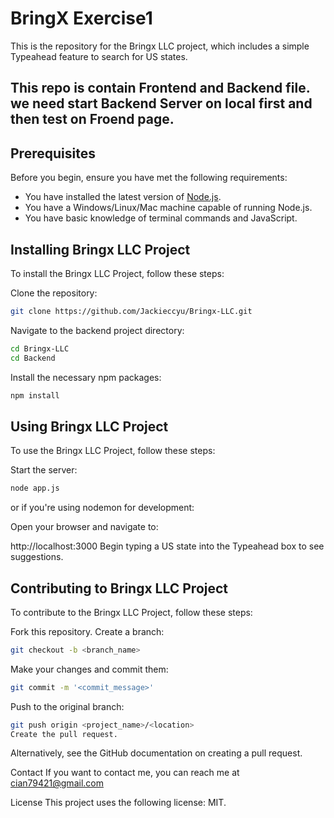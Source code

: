 # BringX Exercise1 

This is the repository for the Bringx LLC project, which includes a simple Typeahead feature to search for US states.
## This repo is contain Frontend and Backend file. we need start Backend Server on local first and then test on Froend page.

## Prerequisites

Before you begin, ensure you have met the following requirements:

- You have installed the latest version of [Node.js](https://nodejs.org/).
- You have a Windows/Linux/Mac machine capable of running Node.js.
- You have basic knowledge of terminal commands and JavaScript.

## Installing Bringx LLC Project

To install the Bringx LLC Project, follow these steps:

Clone the repository:
```bash
git clone https://github.com/Jackieccyu/Bringx-LLC.git
```
Navigate to the backend project directory:
```bash
cd Bringx-LLC
cd Backend
```
Install the necessary npm packages:
```bash
npm install
```

## Using Bringx LLC Project
To use the Bringx LLC Project, follow these steps:

Start the server:
```bash
node app.js
```
or if you're using nodemon for development:



Open your browser and navigate to:


http://localhost:3000
Begin typing a US state into the Typeahead box to see suggestions.


## Contributing to Bringx LLC Project
To contribute to the Bringx LLC Project, follow these steps:

Fork this repository.
Create a branch: 
```bash
git checkout -b <branch_name>
```

Make your changes and commit them: 
```bash
git commit -m '<commit_message>'
```
Push to the original branch: 
```bash
git push origin <project_name>/<location>
Create the pull request.
```
Alternatively, see the GitHub documentation on creating a pull request.

Contact
If you want to contact me, you can reach me at cian79421@gmail.com

License
This project uses the following license: MIT.
